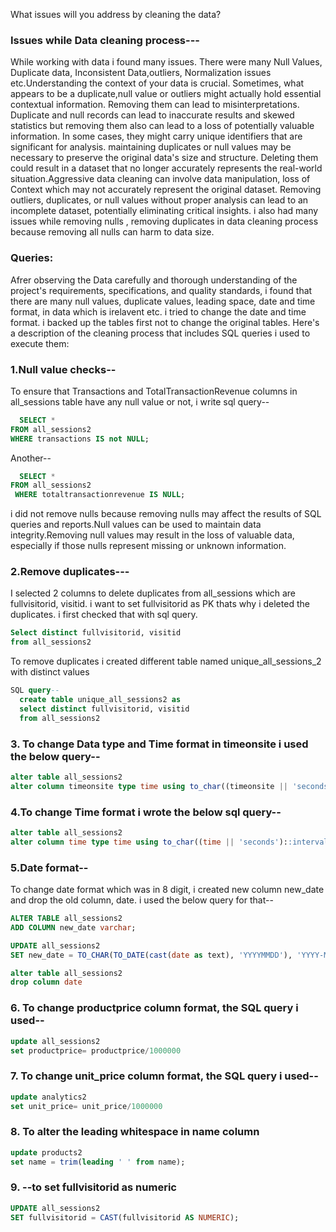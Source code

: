 What issues will you address by cleaning the data?
### Issues while Data cleaning process---
While working with data i found many issues. There were many Null Values, Duplicate data, Inconsistent Data,outliers, Normalization issues etc.Understanding the context of your data is crucial. Sometimes, what appears to be a duplicate,null value or outliers might actually hold essential contextual information. Removing them can lead to misinterpretations.
 Duplicate and null records can lead to inaccurate results and skewed statistics but removing them also can lead to a loss of potentially valuable information. 
In some cases, they might carry unique identifiers that are significant for analysis. maintaining duplicates or null values may be necessary to preserve the original data's size and structure. 
Deleting them could result in a dataset that no longer accurately represents the real-world situation.Aggressive data cleaning can involve data manipulation, loss of Context which may not accurately represent the original dataset.  Removing outliers, duplicates, or null values without proper analysis can lead to an incomplete dataset, potentially eliminating critical insights.
i also had many issues while removing nulls , removing duplicates in data cleaning process because removing all nulls can harm to data size. 
 


### Queries:
Afrer observing the Data carefully and thorough understanding of the project's requirements, specifications, and quality standards, i found that there are many null values, duplicate values, leading space, date and time format,  in data which is irelavent etc. i tried to change the date and time format. i backed up the tables first not to change the original tables.
Here's a description of the cleaning process that includes SQL queries i used to execute them:
### 1.Null value checks--
  To ensure that  Transactions and TotalTransactionRevenue columns in all_sessions table have any null value or not, i write sql query--
```sql
  SELECT *
FROM all_sessions2
WHERE transactions IS not NULL;
```
Another--
```sql
  SELECT *
FROM all_sessions2
 WHERE totaltransactionrevenue IS NULL;
```

  i did not remove nulls because removing nulls may affect the results of SQL queries and reports.Null values can be used to maintain data integrity.Removing null values may result in the loss of valuable data, especially if those nulls represent missing or unknown information.
  
  
### 2.Remove duplicates---  
 I selected 2 columns to delete duplicates from all_sessions which are fullvisitorid, visitid. i want to set fullvisitorid as PK thats why i deleted the duplicates. i first checked that with sql query. 
 ```sql
Select distinct fullvisitorid, visitid
 from all_sessions2
```
 
To remove duplicates i created different table named unique_all_sessions_2 with distinct values

```sql
SQL query--
  create table unique_all_sessions2 as 
  select distinct fullvisitorid, visitid
  from all_sessions2
```
  
### 3. To change Data type and Time format in timeonsite i used the below query--
```sql
alter table all_sessions2
alter column timeonsite type time using to_char((timeonsite || 'seconds')::interval,'HH24:MI:SS')::time;
```

### 4.To change Time format i wrote the below sql query--
```sql
alter table all_sessions2
alter column time type time using to_char((time || 'seconds')::interval,'HH:MI:SS')::time;
```

### 5.Date format--
To change date format which was in 8 digit, i created new column new_date and drop the old column, date. i used the below query for that--
```sql
ALTER TABLE all_sessions2
ADD COLUMN new_date varchar;

UPDATE all_sessions2
SET new_date = TO_CHAR(TO_DATE(cast(date as text), 'YYYYMMDD'), 'YYYY-MM-DD');

alter table all_sessions2
drop column date
```

### 6. To change productprice column format, the SQL query i used--

```sql
update all_sessions2
set productprice= productprice/1000000
```
### 7. To change unit_price column format, the SQL query i used--
 ```sql
update analytics2
set unit_price= unit_price/1000000
```

### 8. To alter the leading whitespace in name column
```sql
update products2
set name = trim(leading ' ' from name);
```

### 9. --to set fullvisitorid as numeric
```sql
UPDATE all_sessions2
SET fullvisitorid = CAST(fullvisitorid AS NUMERIC);
```
